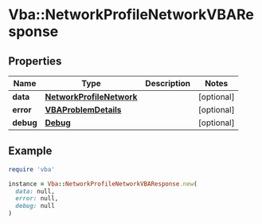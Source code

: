 # Vba::NetworkProfileNetworkVBAResponse

## Properties

| Name | Type | Description | Notes |
| ---- | ---- | ----------- | ----- |
| **data** | [**NetworkProfileNetwork**](NetworkProfileNetwork.md) |  | [optional] |
| **error** | [**VBAProblemDetails**](VBAProblemDetails.md) |  | [optional] |
| **debug** | [**Debug**](Debug.md) |  | [optional] |

## Example

```ruby
require 'vba'

instance = Vba::NetworkProfileNetworkVBAResponse.new(
  data: null,
  error: null,
  debug: null
)
```

